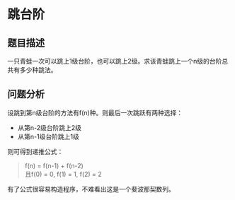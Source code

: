 # 跳台阶
## 题目描述
一只青蛙一次可以跳上1级台阶，也可以跳上2级。求该青蛙跳上一个n级的台阶总共有多少种跳法。

## 问题分析
设跳到第n级台阶的方法有f(n)种。则最后一次跳跃有两种选择：
- 从第n-2级台阶跳上2级
- 从第n-1级台阶跳上1级

则可得到递推公式：
> f(n) = f(n-1) + f(n-2)  
> 且f(0) = 0, f(1) = 1, f(2) = 2

有了公式很容易构造程序，不难看出这是一个斐波那契数列。